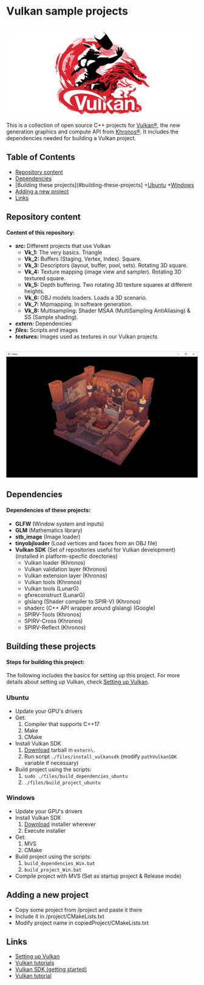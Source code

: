 # Vulkan sample projects

<br>![Khronos Vulkan logo](https://raw.githubusercontent.com/AnselmoGPP/Vulkan_samples/master/files/Khronos-Vulkan-Logo_2.png)

This is a collection of open source C++ projects for [Vulkan®](https://www.khronos.org/vulkan/), the new generation graphics and compute API from [Khronos®](https://www.khronos.org/). It includes the dependencies needed for building a Vulkan project.

## Table of Contents
+ [Repository content](#repository-content)
+ [Dependencies](#dependencies)
+ [Building these projects](#building-these-projects]
    +[Ubuntu](#ubuntu)
    +[Windows](#windows)
+ [Adding a new project](#adding-a-new-project)
+ [Links](#links)

## Repository content

<h4>Content of this repository:</h4>

- _**src:**_ Different projects that use Vulkan
  - **Vk_1:** The very basics. Triangle 
  - **Vk_2:** Buffers (Staging, Vertex, Index). Square. 
  - **Vk_3:** Descriptors (layout, buffer, pool, sets). Rotating 3D square. 
  - **Vk_4:** Texture mapping (image view and sampler). Rotating 3D textured square.
  - **Vk_5:** Depth buffering. Two rotating 3D texture squares at different heights.
  - **Vk_6:** OBJ models loaders. Loads a 3D scenario.
  - **Vk_7:** Mipmapping. In software generation.
  - **Vk_8:** Multisampling: Shader MSAA (MultiSampling AntiAliasing) & SS (Sample shading).
- _**extern:**_ Dependencies
- _**files:**_ Scripts and images
- _**textures:**_ Images used as textures in our Vulkan projects

<br>![Vulkan window](https://raw.githubusercontent.com/AnselmoGPP/Vulkan_samples/master/files/vulkan_window.png)

## Dependencies

<h4>Dependencies of these projects:</h4>

- **GLFW** (Window system and inputs)
- **GLM** (Mathematics library)
- **stb_image** (Image loader)
- **tinyobjloader** (Load vertices and faces from an OBJ file)
- **Vulkan SDK** (Set of repositories useful for Vulkan development) (installed in platform-specfic directories)
  - Vulkan loader (Khronos)
  - Vulkan validation layer (Khronos)
  - Vulkan extension layer (Khronos)
  - Vulkan tools (Khronos)
  - Vulkan tools (LunarG)
  - gfxreconstruct (LunarG)
  - glslang (Shader compiler to SPIR-V) (Khronos)
  - shaderc (C++ API wrapper around glslang) (Google)
  - SPIRV-Tools (Khronos)
  - SPIRV-Cross (Khronos)
  - SPIRV-Reflect (Khronos)

## Building these projects

<h4>Steps for building this project:</h4>

The following includes the basics for setting up this project. For more details about setting up Vulkan, check [Setting up Vulkan](https://sciencesoftcode.wordpress.com/2021/03/09/setting-up-vulkan/).

### Ubuntu

- Update your GPU's drivers
- Get:
  1. Compiler that supports C++17
  2. Make
  3. CMake
- Install Vulkan SDK
  1. [Download](https://vulkan.lunarg.com/sdk/home) tarball in `extern\`.
  2. Run script `./files/install_vulkansdk` (modify `pathVulkanSDK` variable if necessary)
- Build project using the scripts:
  1. `sudo ./files/build_dependencies_ubuntu`
  2. `./files/build_project_ubuntu`

### Windows

- Update your GPU's drivers
- Install Vulkan SDK
  1. [Download](https://vulkan.lunarg.com/sdk/home) installer wherever 
  2. Execute installer
- Get:
  1. MVS
  2. CMake
- Build project using the scripts:
  1. `build_dependencies_Win.bat`
  2. `build_project_Win.bat`
- Compile project with MVS (Set as startup project & Release mode)

## Adding a new project

- Copy some project from /project and paste it there
- Include it in /project/CMakeLists.txt
- Modify project name in copiedProject/CMakeLists.txt

## Links

- [Setting up Vulkan](https://sciencesoftcode.wordpress.com/2021/03/09/setting-up-vulkan/)
- [Vulkan tutorials](https://sciencesoftcode.wordpress.com/2019/04/08/vulkan-tutorials/)
- [Vulkan SDK (getting started)](https://vulkan.lunarg.com/doc/sdk/1.2.170.0/linux/getting_started.html)
- [Vulkan tutorial](https://vulkan-tutorial.com/)

